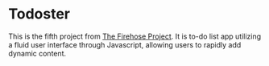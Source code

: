 # Todoster

This is the fifth project from [The Firehose Project](http://www.thefirehoseproject.com/). It is to-do list app utilizing a fluid user interface through Javascript, allowing users to rapidly add dynamic content.
